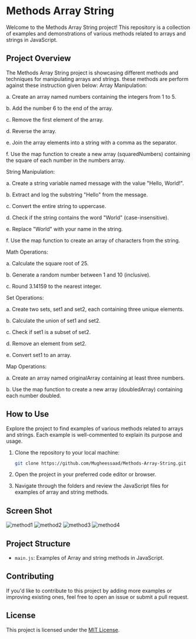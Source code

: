 # Methods Array String

Welcome to the Methods Array String project! This repository is a collection of examples and demonstrations of various methods related to arrays and strings in JavaScript.

## Project Overview

The Methods Array String project is showcasing different methods and techniques for manipulating arrays and strings. these methods are perform against these instruction given below:
  Array Manipulation:

a. Create an array named numbers containing the integers from 1 to 5.

b. Add the number 6 to the end of the array.

c. Remove the first element of the array.

d. Reverse the array.

e. Join the array elements into a string with a comma as the separator.

f. Use the map function to create a new array (squaredNumbers) containing the square of each number in the numbers array.

String Manipulation:

a. Create a string variable named message with the value "Hello, World!".

b. Extract and log the substring "Hello" from the message.

c. Convert the entire string to uppercase.

d. Check if the string contains the word "World" (case-insensitive).

e. Replace "World" with your name in the string.

f. Use the map function to create an array of characters from the string.

Math Operations:

a. Calculate the square root of 25.

b. Generate a random number between 1 and 10 (inclusive).

c. Round 3.14159 to the nearest integer.

Set Operations:

a. Create two sets, set1 and set2, each containing three unique elements.

b. Calculate the union of set1 and set2.

c. Check if set1 is a subset of set2.

d. Remove an element from set2.

e. Convert set1 to an array.

Map Operations:

a. Create an array named originalArray containing at least three numbers.

b. Use the map function to create a new array (doubledArray) containing each number doubled.



## How to Use

Explore the project to find examples of various methods related to arrays and strings. Each example is well-commented to explain its purpose and usage.

1. Clone the repository to your local machine:

    ```bash
    git clone https://github.com/Mugheessaad/Methods-Array-String.git
    ```

2. Open the project in your preferred code editor or browser.

3. Navigate through the folders and review the JavaScript files for examples of array and string methods.


## **Screen Shot**
![method1](https://github.com/Mugheessaad/Methods-Array-String/assets/110941437/5483dab8-21b2-4c66-b3cf-0aa47fa7f7ae)
![method2](https://github.com/Mugheessaad/Methods-Array-String/assets/110941437/a31b98bc-eab3-406c-b1d1-adc668bd9e69)
![method3](https://github.com/Mugheessaad/Methods-Array-String/assets/110941437/94cb4ae3-0b94-4c9d-9d05-b70a7fbf2a7c)
![method4](https://github.com/Mugheessaad/Methods-Array-String/assets/110941437/20bfcb78-668a-4303-a810-6906df3335e3)

## Project Structure
- `main.js`: Examples of Array and string methods in JavaScript.

## Contributing

If you'd like to contribute to this project by adding more examples or improving existing ones, feel free to open an issue or submit a pull request.

## License

This project is licensed under the [MIT License](LICENSE).


